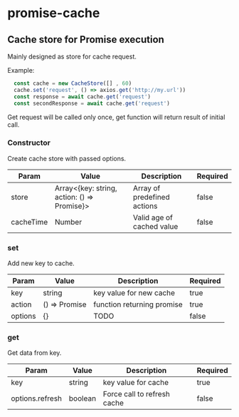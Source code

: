 # promise-cache

## Cache store for Promise execution

Mainly designed as store for cache request.

Example: 
```js
  const cache = new CacheStore([] , 60)
  cache.set('request', () => axios.get('http://my.url'))
  const response = await cache.get('request')
  const secondResponse = await cache.get('request')
```

Get request will be called only once, get function will return result of initial call.

### Constructor
Create cache store with passed options.

| Param     | Value                                       | Description                 | Required |
| --------- | ------------------------------------------- | --------------------------- | -------- |
| store     | Array<{key: string, action: () => Promise}> | Array of predefined actions | false    |
| cacheTime | Number                                      | Valid age of cached value   | false    |

### set
Add new key to cache.

| Param   | Value         | Description                | Required |
| ------- | ------------- | -------------------------- | -------- |
| key     | string        | key value for new cache    | true     |
| action  | () => Promise | function returning promise | true     |
| options | {}            | TODO                       | false    |

### get
Get data from key.

| Param | Value         | Description | Required |
| ----- | ------------- | ----------- | -------- |
| key   | string        | key value for cache | true |
| options.refresh | boolean | Force call to refresh cache | false |